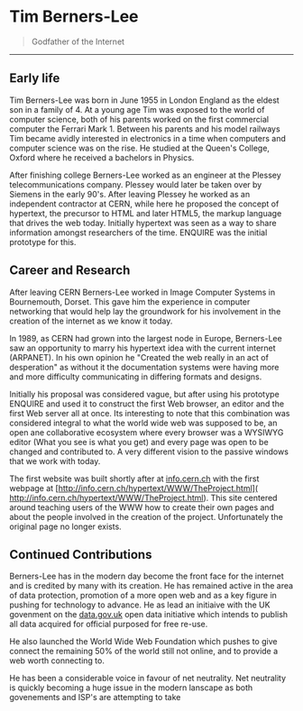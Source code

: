 # Tim Berners-Lee

> Godfather of the Internet

---

## Early life

Tim Berners-Lee was born in June 1955 in London England as the eldest son in a family of 4. At a young age Tim was exposed to the world of
computer science, both of his parents worked on the first commercial computer the Ferrari Mark 1. Between his parents and his model railways
Tim became avidly interested in electronics in a time when computers and computer science was on the rise. He studied at the Queen's College,
Oxford where he received a bachelors in Physics.

After finishing college Berners-Lee worked as an engineer at the Plessey telecommunications company. Plessey would later be taken over by Siemens in the early 90's. After leaving Plessey he worked as an independent contractor at CERN, while here he proposed the concept of hypertext, the precursor to HTML and later HTML5, the markup language that drives the web today. Initially hypertext was seen as a way to share information amongst researchers of the time. ENQUIRE was the initial prototype for this.

## Career and Research

After leaving CERN Berners-Lee worked in Image Computer Systems in Bournemouth, Dorset. This gave him the experience in computer networking that would help lay the groundwork for his involvement in the creation of the internet as we know it today.

In 1989, as CERN had grown into the largest node in Europe, Berners-Lee saw an opportunity to marry his hypertext idea with the current internet (ARPANET). In his own opinion he "Created the web really in an act of desperation" as without it the documentation systems were having more and more difficulty communicating in differing formats and designs.

Initially his proposal was considered vague, but after using his prototype ENQUIRE and used it to construct the first Web browser, an editor and the first Web server all at once. Its interesting to note that this combination was considered integral to what the world wide web was supposed to be, an open ane collaborative ecosystem where every browser was a WYSIWYG editor (What you see is what you get) and every page was open to be changed and contributed to. A very different vision to the passive windows that we work with today.

The first website was built shortly after at [info.cern.ch](https://info.cern.ch) with the first webpage at [http://info.cern.ch/hypertext/WWW/TheProject.html]( http://info.cern.ch/hypertext/WWW/TheProject.html). This site centered around teaching users of the WWW how to create their own pages and about the people involved in the creation of the project. Unfortunately the original page no longer exists.

## Continued Contributions

Berners-Lee has in the modern day become the front face for the internet and is credited by many with its creation. He has remained active in the area of data protection, promotion of a more open web and as a key figure in pushing for technology to advance. He as lead an initiaive with the UK govenment on the [data.gov.uk](https://data.gov.uk) open data initiative which intends to publish all data acquired for official purposed for free re-use.

He also launched the World Wide Web Foundation which pushes to give connect the remaining 50% of the world still not online, and to provide a web worth connecting to.

He has been a considerable voice in favour of net neutrality. Net neutrality is quickly becoming a huge issue in the modern lanscape as both govenements and ISP's are attempting to take